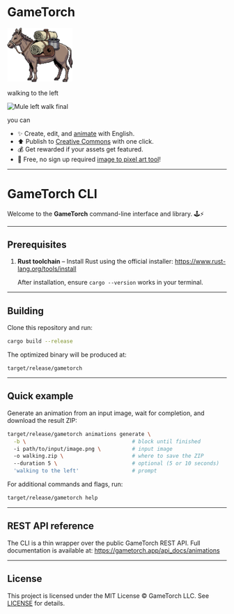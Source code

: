 # GameTorch

<img src="/mule.png" alt="Mule left walk" style="max-width:150px; max-height:150px;">

walking to the left

<img src="/mule_correct.webp" alt="Mule left walk final" style="max-width:150px; max-height:150px;">

you can

- ✨ Create, edit, and [animate](https://gametorch.app/sprite-animator) with English.
- ⬆️ Publish to [Creative Commons](https://gametorch.app/commons) with one click.
- 💰 Get rewarded if your assets get featured.
- 🎨 Free, no sign up required [image to pixel art tool](https://gametorch.app/image-to-pixel-art)!

---

# GameTorch CLI

Welcome to the **GameTorch** command-line interface and library. 🕹️⚡️

---

## Prerequisites

1. **Rust toolchain** – Install Rust using the official installer:
   <https://www.rust-lang.org/tools/install>

   After installation, ensure `cargo --version` works in your terminal.

---

## Building

Clone this repository and run:

```bash
cargo build --release
```

The optimized binary will be produced at:

```
target/release/gametorch
```

---

## Quick example

Generate an animation from an input image, wait for completion, and download the result ZIP:

```bash
target/release/gametorch animations generate \
  -b \                                  # block until finished
  -i path/to/input/image.png \          # input image
  -o walking.zip \                      # where to save the ZIP
  --duration 5 \                        # optional (5 or 10 seconds)
  'walking to the left'                 # prompt
```

For additional commands and flags, run:

```bash
target/release/gametorch help
```

---

## REST API reference

The CLI is a thin wrapper over the public GameTorch REST API.  Full documentation is available at:
<https://gametorch.app/api_docs/animations>

---

## License

This project is licensed under the MIT License © GameTorch LLC.  See [LICENSE](LICENSE) for details. 